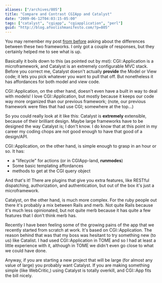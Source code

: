 ```yaml
---
aliases: ["/archives/805"]
title: "Compare and Contrast CGIApp and Catalyst"
date: "2009-06-12T04:03:15-05:00"
tags: ["catalyst", "cgiapp", "cgiapplication", "perl"]
guid: "http://blog.afoolishmanifesto.com/?p=805"
---
```

You may remember my post [from before](/archives/762) asking about the differences between these two frameworks. I only got a couple of responses, but they certainly helped me to see what is up.

Basically it boils down to this (as pointed out by mst): CGI::Application is a microframework, and Catalyst is an extremely configurable MVC stack. Before you correct me, Catalyst doesn't actually **provide** the Model or View code; it lets you pick whatever you want to pull that off. But nonetheless it has affordances for both model and view code.

CGI::Application, on the other hand, doesn't even have a built in way to deal with models! I love CGI::Application, but mostly because it keeps our code way more organized than our previous framework; (note, our previous framework were files that had use CGI; somewhere at the top...)

So you could really look at it like this: Catalyst is **extremely** extensible, because of their brilliant design. Maybe large frameworks have to be designed the way Catalyst is; I don't know. I do know that at this point in my career my coding chops are not good enough to have that good of a design/API.

CGI::Application, on the other hand, is simple enough to grasp in an hour or so. It has:

- a "lifecycle" for actions (or in CGIApp-land, **runmodes**)
- Some basic templating affordances
- methods to get at the CGI query object

And that's it! There are plugins that give you extra features, like RESTful dispatching, authorization, and authentication, but out of the box it's just a microframework.

Catalyst, on the other hand, is much more complex. For the ruby people out there it's probably a mix between Rails and merb. Not quite Rails because it's much less opinionated, but not quite merb because it has quite a few features that I don't think merb has.

Recently I have been feeling some of the growing pains of the app that we recently started from scratch at work. It's based on CGI::Application. The reason behind that was that my boss was hesitant to try something new (to us) like Catalist. I had used CGI::Application in TOME and so I had at least a little experience with it, although in TOME we didn't even go close to what we could have done.

Anyway, if you are starting a new project that will be large (for almost any value of large) you probably want Catalyst. If you are making something simple (like WebCritic,) using Catalyst is totally overkill, and CGI::App fits the bill nicely.
